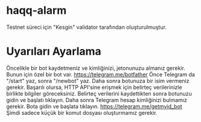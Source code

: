 # haqq-alarm
Testnet süreci için "Kesgin" validator tarafından oluşturulmuştur.
# Uyarıları Ayarlama
Öncelikle bir bot kaydetmeniz ve kimliğinizi, jetonunuzu almanız gerekir. Bunun için özel bir bot var. https://telegram.me/botfather 
Önce Telegram da "/start" yaz, sonra "/newbot" yaz.
Daha sonra botunuza bir isim vermeniz gerekir.
Başarılı olursa, HTTP API'sine erişmek için belirteç verilerinizle birlikte bilgiler göreceksiniz.
Belirteç verilerini kaydettikten sonra botunuzu gidin ve başlatı tıklayın.
Daha sonra Telegram hesap kimliğinizi bulmamız gerekir.
Bota gidin ve başlata tıklayın. https://telegram.me/getmyid_bot
Şimdi sadece küçük bir komut dosyası oluşturmamız gerekir.
